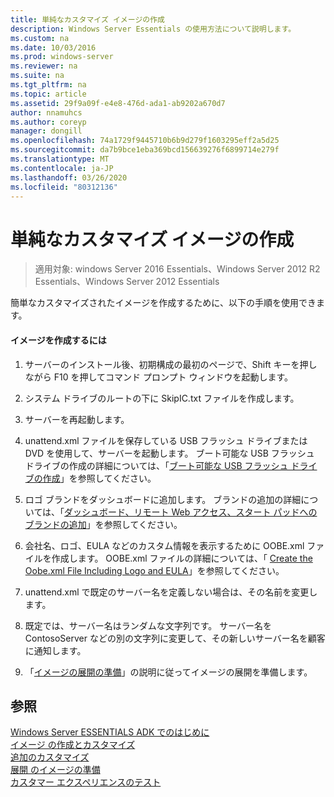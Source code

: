```yaml
---
title: 単純なカスタマイズ イメージの作成
description: Windows Server Essentials の使用方法について説明します。
ms.custom: na
ms.date: 10/03/2016
ms.prod: windows-server
ms.reviewer: na
ms.suite: na
ms.tgt_pltfrm: na
ms.topic: article
ms.assetid: 29f9a09f-e4e8-476d-ada1-ab9202a670d7
author: nnamuhcs
ms.author: coreyp
manager: dongill
ms.openlocfilehash: 74a1729f9445710b6b9d279f1603295eff2a5d25
ms.sourcegitcommit: da7b9bce1eba369bcd156639276f6899714e279f
ms.translationtype: MT
ms.contentlocale: ja-JP
ms.lasthandoff: 03/26/2020
ms.locfileid: "80312136"
---
```

# <a name="create-a-simple-customized-image"></a>単純なカスタマイズ イメージの作成

>適用対象: windows Server 2016 Essentials、Windows Server 2012 R2 Essentials、Windows Server 2012 Essentials

簡単なカスタマイズされたイメージを作成するために、以下の手順を使用できます。  
  
#### <a name="to-create-the-image"></a>イメージを作成するには  
  
1.  サーバーのインストール後、初期構成の最初のページで、Shift キーを押しながら F10 を押してコマンド プロンプト ウィンドウを起動します。  
  
2.  システム ドライブのルートの下に SkipIC.txt ファイルを作成します。  
  
3.  サーバーを再起動します。  
  
4.  unattend.xml ファイルを保存している USB フラッシュ ドライブまたは DVD を使用して、サーバーを起動します。 ブート可能な USB フラッシュ ドライブの作成の詳細については、「[ブート可能な USB フラッシュ ドライブの作成](Create-a-Bootable-USB-Flash-Drive.md)」を参照してください。  
  
5.  ロゴ ブランドをダッシュボードに追加します。 ブランドの追加の詳細については、「[ダッシュボード、リモート Web アクセス、スタート パッドへのブランドの追加](Add-Branding-to-the-Dashboard--Remote-Web-Access--and-Launchpad.md)」を参照してください。  
  
6.  会社名、ロゴ、EULA などのカスタム情報を表示するために OOBE.xml ファイルを作成します。 OOBE.xml ファイルの詳細については、「 [Create the Oobe.xml File Including Logo and EULA](Create-the-Oobe.xml-File-Including-Logo-and-EULA.md)」を参照してください。  
  
7.  unattend.xml で既定のサーバー名を定義しない場合は、その名前を変更します。  
  
8.  既定では、サーバー名はランダムな文字列です。 サーバー名を ContosoServer などの別の文字列に変更して、その新しいサーバー名を顧客に通知します。  
  
9. 「[イメージの展開の準備](Preparing-the-Image-for-Deployment.md)」の説明に従ってイメージの展開を準備します。  
  
## <a name="see-also"></a>参照  
 [Windows Server ESSENTIALS ADK でのはじめに](Getting-Started-with-the-Windows-Server-Essentials-ADK.md)   
 [イメージ  の作成とカスタマイズ](Creating-and-Customizing-the-Image.md)  
 [追加のカスタマイズ](Additional-Customizations.md)   
 [展開  のイメージの準備](Preparing-the-Image-for-Deployment.md)  
 [カスタマー エクスペリエンスのテスト](Testing-the-Customer-Experience.md)